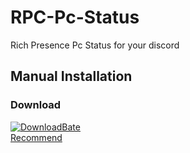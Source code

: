 # RPC-Pc-Status
Rich Presence Pc Status for your discord

## Manual Installation
### Download<br>
<!--
[![DownloadStable]][DownloadStablelink]
-->
[![DownloadBate]][Downloadlink]<br>
[Recommend](https://github.com/Faelayis/RPC-Pc-Status/releases/latest)<br>

[DownloadStable]: https://img.shields.io/badge/Stable-success?logo=SemanticWeb&style=for-the-badge
[DownloadStablelink]: #
[DownloadBate]: https://img.shields.io/badge/Bate-green?logo=HackTheBox&style=for-the-badge
[Downloadlink]: https://github.com/Faelayis/RPC-Pc-Status/releases/download/v0.1.0-beta/RPC-Pc-Status-Setup-0.1.0-beta.exe

